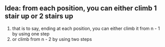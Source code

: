 ## Idea: from each position, you can either climb 1 stair up or 2 stairs up
1. that is to say, ending at each position, you can either climb it from n - 1 by using one step
2. or climb from n - 2 by using two steps